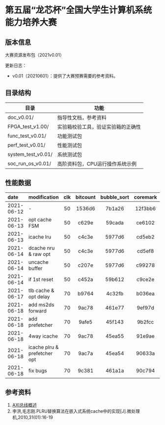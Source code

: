 # 第五届“龙芯杯”全国大学生计算机系统能力培养大赛

## 版本信息
大赛资源发布包（2021v0.01）

更新日志：
- v0.01（20210601）：提供了大赛预赛需要的参考资料。

## 目录结构

| 目录                          | 功能                             |
| --                            | --                              |
| doc_v0.01/                    | 指导性文档，参考资料              |      
| FPGA_test_v1.00/              | 实验箱校验工具，验证实验箱的正确性 |
| func_test_v0.01/              | 功能测试包                       | 
| perf_test_v0.01/              | 性能测试包                       | 
| system_test_v0.01/            | 系统测试包                       |
| soc_run_os_v0.01/             | 高阶资料包，CPU运行操作系统示例    |


## 性能数据


| date       | modification               | clk | bitcount | bubble_sort | coremark | crc32 | dhrystone | quick_sort | select_sort | sha    | stream_copy | stringsearch | all    |
| :--        | :--                        | :--:| :--:     | :--:        | :--:     | :--:  | :--:      | :--:       | :--:        | :--:   | :--:        | :--:         | :--:   |
| 2021-06-12 | -                          | 50  | 1536d6   | 7b1a26      | 12f3bb6  | b749ea| 2c6470    | 7b1488     | 733be4      | 7a9a30 | 9125e       | 66780e       | 14.343 |
| 2021-06-13 |opt cache FSM               | 50  | c629e    | 59cada      | ce6102   | 7a761a| 20e5f4    | 5294c6     | 437758      | 51aa80 | 6cc46       | 4d4f5e       | 21.083 |
| 2021-06-13 |icache lru                  | 50  | c4c3e    | 5977d6      | cd5eb2   | 7a4580| 209b2a    | 51e3fe     | 434300      | 510b76 | 5fc66       | 4cc204       | 21.465 |
| 2021-06-14 |dcache nru & raw opt        | 50  | c4c3e    | 5977d6      | cd5ef8   | 7a4580| 209752    | 50d680     | 4342b6      | 510784 | 5f590       | 4cbf2a       | 21.504 |
| 2021-06-14 |uncache buffer              | 50  | c207e    | 5977d6      | c99278   | 75a700| 17eb56    | 50d680     | 4342b6      | 500244 | 5f590       | 3d22c2       | 22.881 |
| 2021-06-14 |if 1st reset                | 50   | c452a    | 59b612      | c9ce2e   | 75cd9e| 18396e    | 516f4c     | 437136      | 507dbe | 688e4       | 3d8cf2       | 22.553 |
| 2021-06-17 |tlb cache & opt delay       | 70  | b9764    | 4c32fb      | b036ea   | 7b61b7| 141e2e    | 532178     | 3ffe5f      | 4eb5ce | 58930       | 33cccc       | 24.646 |
| 2021-06-18 |add ms2ds forward           | 70  | 9ac78    | 461e77      | 9ef97d   | 67705b| 127c51    | 46cb88     | 37fcd4      | 43cdb7 | 518e0       | 2f7ffe       | 27.902 |
| 2021-06-18 |add prefetcher              | 70  | 9afe5    | 45f143      | 9b2fcc   | 676acb| 12692f    | 46bbc9     | 37f90a      | 43b656 | 51598       | 2f79bc       | 28.000 |
| 2021-06-18 |4way icache                 | 70  | 9ac78    | 45ea55      | 91e9ae   | 676acb| 12683f    | 46b482     | 37f90c      | 43a431 | 51595       | 2f78cd       | 28.183 |
| 2021-06-18 |icache plru & prefetcher opt| 70  | 9ac7a    | 45ea54      | 90633a   | 67508e| 1239a7    | 4622a5     | 37d5e8      | 43463a | 49d9d       | 2f2730       | 28.582 |
| 2021-06-18 |fix bugs                    | 70  | 9c381    | 461a1a      | 90c794   | 6773c6| 127130    | 46b7ac     | 380426      | 43a71a | 515f3       | 2f79ba       | 28.160 |

## 参考资料

1. [AXI总线概述](https://blog.csdn.net/bleauchat/article/details/96891619)
2. 李洪,毛志刚.PLRU替换算法在嵌入式系统cache中的实现[J].微处理机,2010,31(01):16-19
